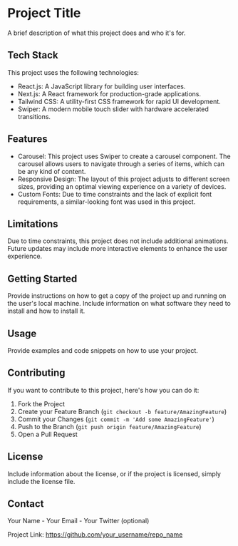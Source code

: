 # Project Title

A brief description of what this project does and who it's for.

## Tech Stack

This project uses the following technologies:

- React.js: A JavaScript library for building user interfaces.
- Next.js: A React framework for production-grade applications.
- Tailwind CSS: A utility-first CSS framework for rapid UI development.
- Swiper: A modern mobile touch slider with hardware accelerated transitions.

## Features

- Carousel: This project uses Swiper to create a carousel component. The carousel allows users to navigate through a series of items, which can be any kind of content.
- Responsive Design: The layout of this project adjusts to different screen sizes, providing an optimal viewing experience on a variety of devices.
- Custom Fonts: Due to time constraints and the lack of explicit font requirements, a similar-looking font was used in this project.

## Limitations

Due to time constraints, this project does not include additional animations. Future updates may include more interactive elements to enhance the user experience.

## Getting Started

Provide instructions on how to get a copy of the project up and running on the user's local machine. Include information on what software they need to install and how to install it.

## Usage

Provide examples and code snippets on how to use your project.

## Contributing

If you want to contribute to this project, here's how you can do it:

1. Fork the Project
2. Create your Feature Branch (`git checkout -b feature/AmazingFeature`)
3. Commit your Changes (`git commit -m 'Add some AmazingFeature'`)
4. Push to the Branch (`git push origin feature/AmazingFeature`)
5. Open a Pull Request

## License

Include information about the license, or if the project is licensed, simply include the license file.

## Contact

Your Name - Your Email - Your Twitter (optional)

Project Link: https://github.com/your_username/repo_name
